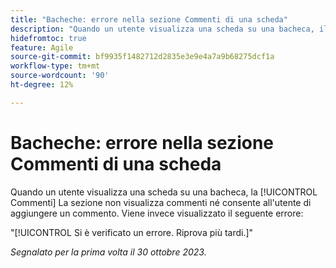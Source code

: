```yaml
---
title: "Bacheche: errore nella sezione Commenti di una scheda"
description: "Quando un utente visualizza una scheda su una bacheca, il [!UICONTROL Commenti] La sezione non visualizza commenti né consente all'utente di aggiungere un commento. Viene invece visualizzato un errore."
hidefromtoc: true
feature: Agile
source-git-commit: bf9935f1482712d2835e3e9e4a7a9b68275dcf1a
workflow-type: tm+mt
source-wordcount: '90'
ht-degree: 12%

---
```



# Bacheche: errore nella sezione Commenti di una scheda

Quando un utente visualizza una scheda su una bacheca, la [!UICONTROL Commenti] La sezione non visualizza commenti né consente all&#39;utente di aggiungere un commento. Viene invece visualizzato il seguente errore:

&quot;[!UICONTROL Si è verificato un errore. Riprova più tardi.]&quot;

_Segnalato per la prima volta il 30 ottobre 2023._
